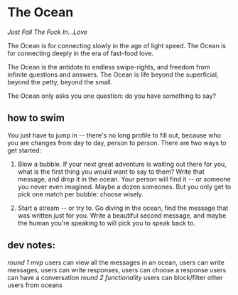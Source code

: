 # The Ocean

*Just Fall The Fuck In...Love*

The Ocean is for connecting slowly in the age of light speed. 
The Ocean is for connecting deeply in the era of fast-food love. 

The Ocean is the antidote to endless swipe-rights, and freedom from infinite questions and answers.
The Ocean is life beyond the superficial, beyond the petty, beyond the small.

The Ocean only asks you one question: do you have something to say? 


## how to swim 

You just have to jump in -- there's no long profile to fill out, because who you are changes from day to day, person to person.  There are two ways to get started: 

1.  Blow a bubble.  If your next great adventure is waiting out there for you, what is the first thing you would want to say to them?  Write that message, and drop it in the ocean.  Your person will find it -- or someone you never even imagined.  Maybe a dozen someones.  But you only get to pick one match per bubble: choose wisely. 

2. Start a stream -- or try to.  Go diving in the ocean, find the message that was written just for you.  Write a beautiful second message, and maybe the human you're speaking to will pick you to speak back to. 


## dev notes:

_round 1 mvp_
   users can view all the messages in an ocean, 
   users can write messages, 
   users can write responses, 
   users can choose a response
   users can have a conversation
_round 2 functionality_
  users can block/filter other users from oceans 

